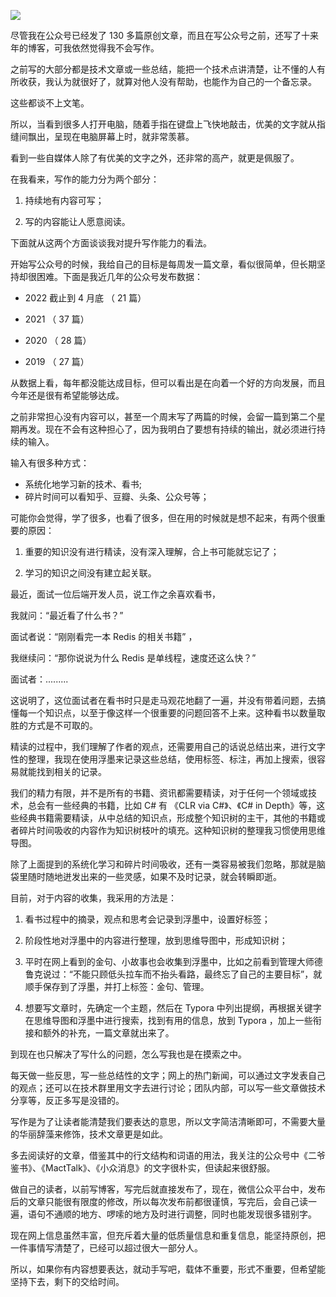![](https://img1.dotnet9.com/2022/05/cover_15.jpg)

尽管我在公众号已经发了 130 多篇原创文章，而且在写公众号之前，还写了十来年的博客，可我依然觉得我不会写作。

之前写的大部分都是技术文章或一些总结，能把一个技术点讲清楚，让不懂的人有所收获，我认为就很好了，就算对他人没有帮助，也能作为自己的一个备忘录。

这些都谈不上文笔。

所以，当看到很多人打开电脑，随着手指在键盘上飞快地敲击，优美的文字就从指缝间飘出，呈现在电脑屏幕上时，就非常羡慕。

看到一些自媒体人除了有优美的文字之外，还非常的高产，就更是佩服了。

在我看来，写作的能力分为两个部分：

1. 持续地有内容可写；

2. 写的内容能让人愿意阅读。

下面就从这两个方面谈谈我对提升写作能力的看法。

开始写公众号的时候，我给自己的目标是每周发一篇文章，看似很简单，但长期坚持却很困难。下面是我近几年的公众号发布数据：

- 2022 截止到 4 月底 （ 21 篇）

- 2021 （ 37 篇）

- 2020 （ 28 篇）

- 2019 （ 27 篇）

从数据上看，每年都没能达成目标，但可以看出是在向着一个好的方向发展，而且今年还是很有希望能够达成。

之前非常担心没有内容可以，甚至一个周末写了两篇的时候，会留一篇到第二个星期再发。现在不会有这种担心了，因为我明白了要想有持续的输出，就必须进行持续的输入。

输入有很多种方式：

- 系统化地学习新的技术、看书;
- 碎片时间可以看知乎、豆瓣、头条、公众号等；

可能你会觉得，学了很多，也看了很多，但在用的时候就是想不起来，有两个很重要的原因：

1. 重要的知识没有进行精读，没有深入理解，合上书可能就忘记了；

2. 学习的知识之间没有建立起关联。

最近，面试一位后端开发人员，说工作之余喜欢看书，

我就问：“最近看了什么书？”

面试者说：“刚刚看完一本 Redis 的相关书籍” ，

我继续问：“那你说说为什么 Redis 是单线程，速度还这么快？”

面试者：.........

这说明了，这位面试者在看书时只是走马观花地翻了一遍，并没有带着问题，去搞懂每一个知识点，以至于像这样一个很重要的问题回答不上来。这种看书以数量取胜的方式是不可取的。

精读的过程中，我们理解了作者的观点，还需要用自己的话说总结出来，进行文字性的整理，我现在使用浮墨来记录这些总结，使用标签、标注，再加上搜索，很容易就能找到相关的记录。

我们的精力有限，并不是所有的书籍、资讯都需要精读，对于任何一个领域或技术，总会有一些经典的书籍，比如 C# 有 《CLR via C#》、《C# in Depth》等，这些经典书籍需要精读，从中总结的知识点，形成整个知识树的主干，其他的书籍或者碎片时间吸收的内容作为知识树枝叶的填充。这种知识树的整理我习惯使用思维导图。

除了上面提到的系统化学习和碎片时间吸收，还有一类容易被我们忽略，那就是脑袋里随时随地迸发出来的一些灵感，如果不及时记录，就会转瞬即逝。

目前，对于内容的收集，我采用的方法是：

1. 看书过程中的摘录，观点和思考会记录到浮墨中，设置好标签；

2. 阶段性地对浮墨中的内容进行整理，放到思维导图中，形成知识树；

3. 平时在网上看到的金句、小故事也会收集到浮墨中，比如之前看到管理大师德鲁克说过：“不能只顾低头拉车而不抬头看路，最终忘了自己的主要目标”，就顺手保存到了浮墨，并打上标签：金句、管理。

4. 想要写文章时，先确定一个主题，然后在 Typora 中列出提纲，再根据关键字在思维导图和浮墨中进行搜索，找到有用的信息，放到 Typora ，加上一些衔接和额外的补充，一篇文章就出来了。

到现在也只解决了写什么的问题，怎么写我也是在摸索之中。

每天做一些反思，写一些总结性的文字；网上的热门新闻，可以通过文字发表自己的观点；还可以在技术群里用文字去进行讨论；团队内部，可以写一些文章做技术分享等，反正多写是没错的。

写作是为了让读者能清楚我们要表达的意思，所以文字简洁清晰即可，不需要大量的华丽辞藻来修饰，技术文章更是如此。

多去阅读好的文章，借鉴其中的行文结构和词语的用法，我关注的公众号中《二爷鉴书》、《MactTalk》、《小众消息》的文字很朴实，但读起来很舒服。

做自己的读者，以前写博客，写完后就直接发布了，现在，微信公众平台中，发布后的文章只能很有限度的修改，所以每次发布前都很谨慎，写完后，会自己读一遍，语句不通顺的地方、啰嗦的地方及时进行调整，同时也能发现很多错别字。

现在网上信息虽然丰富，但充斥着大量的低质量信息和重复信息，能坚持原创，把一件事情写清楚了，已经可以超过很大一部分人。

所以，如果你有内容想要表达，就动手写吧，载体不重要，形式不重要，但希望能坚持下去，剩下的交给时间。